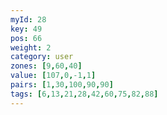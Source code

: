```yaml
---
myId: 28
key: 49
pos: 66
weight: 2
category: user
zones: [9,60,40]
value: [107,0,-1,1]
pairs: [1,30,100,90,90]
tags: [6,13,21,28,42,60,75,82,88]
---
```

